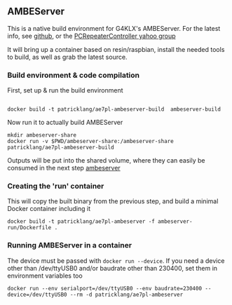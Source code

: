


## AMBEServer

This is a native build environment for G4KLX's AMBEServer. For the latest info, see [github](https://github.com/dl5di/OpenDV/tree/master/DummyRepeater/DV3000), or the [PCRepeaterController yahoo group](https://groups.yahoo.com/neo/groups/pcrepeatercontroller/info)

It will bring up a container based on resin/raspbian, install the needed tools to build, as well as grab the latest source.

### Build environment & code compilation
First, set up & run the build environment


```

docker build -t patricklang/ae7pl-ambeserver-build  ambeserver-build
```

Now run it to actually build AMBEServer
```
mkdir ambeserver-share
docker run -v $PWD/ambeserver-share:/ambeserver-share patricklang/ae7pl-ambeserver-build
```

Outputs will be put into the shared volume, where they can easily be consumed in the next step [ambeserver](../docker-ambeserver)

### Creating the 'run' container

This will copy the built binary from the previous step, and build a minimal Docker container including it

```
docker build -t patricklang/ae7pl-ambeserver -f ambeserver-run/Dockerfile .
```

### Running AMBEServer in a container

The device must be passed with `docker run --device`. If you need a device other than /dev/ttyUSB0 and/or baudrate other than 230400, set them in environment variables too
```
docker run --env serialport=/dev/ttyUSB0 --env baudrate=230400 --device=/dev/ttyUSB0 --rm -d patricklang/ae7pl-ambeserver
```